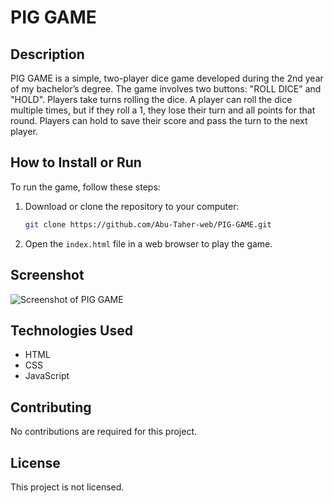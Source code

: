 # PIG GAME

## Description
PIG GAME is a simple, two-player dice game developed during the 2nd year of my bachelor’s degree. The game involves two buttons: "ROLL DICE" and "HOLD". Players take turns rolling the dice. A player can roll the dice multiple times, but if they roll a 1, they lose their turn and all points for that round. Players can hold to save their score and pass the turn to the next player.

## How to Install or Run
To run the game, follow these steps:
1. Download or clone the repository to your computer:
    ```bash
    git clone https://github.com/Abu-Taher-web/PIG-GAME.git
    ```
2. Open the `index.html` file in a web browser to play the game.

## Screenshot
![Screenshot of PIG GAME](images/screenshot.png)

## Technologies Used
- HTML
- CSS
- JavaScript

## Contributing
No contributions are required for this project.

## License
This project is not licensed.
